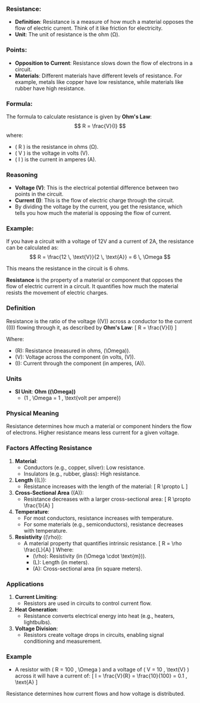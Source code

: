 ### Resistance:
- **Definition**: Resistance is a measure of how much a material opposes the flow of electric current. Think of it like friction for electricity.
- **Unit**: The unit of resistance is the ohm (Ω).

### Points:
- **Opposition to Current**: Resistance slows down the flow of electrons in a circuit.
- **Materials**: Different materials have different levels of resistance. For example, metals like copper have low resistance, while materials like rubber have high resistance.

### Formula:
The formula to calculate resistance is given by **Ohm's Law**:
$$
R = \frac{V}{I}
$$
where:
- \( R \) is the resistance in ohms (Ω).
- \( V \) is the voltage in volts (V).
- \( I \) is the current in amperes (A).

### Reasoning
- **Voltage (V)**: This is the electrical potential difference between two points in the circuit.
- **Current (I)**: This is the flow of electric charge through the circuit.
- By dividing the voltage by the current, you get the resistance, which tells you how much the material is opposing the flow of current.

### Example:
If you have a circuit with a voltage of 12V and a current of 2A, the resistance can be calculated as:
$$
R = \frac{12 \, \text{V}}{2 \, \text{A}} = 6 \, \Omega
$$

This means the resistance in the circuit is 6 ohms.

**Resistance** is the property of a material or component that opposes the flow of electric current in a circuit. It quantifies how much the material resists the movement of electric charges.

### **Definition**
Resistance is the ratio of the voltage (\(V\)) across a conductor to the current (\(I\)) flowing through it, as described by **Ohm's Law**:
\[
R = \frac{V}{I}
\]

Where:
- \(R\): Resistance (measured in ohms, \(\Omega\)).
- \(V\): Voltage across the component (in volts, \(V\)).
- \(I\): Current through the component (in amperes, \(A\)).

### **Units**
- **SI Unit**: **Ohm (\(\Omega\))**
  - \(1 \, \Omega = 1 \, \text{volt per ampere}\)

### **Physical Meaning**
Resistance determines how much a material or component hinders the flow of electrons. Higher resistance means less current for a given voltage.

### **Factors Affecting Resistance**
1. **Material**:
   - Conductors (e.g., copper, silver): Low resistance.
   - Insulators (e.g., rubber, glass): High resistance.
2. **Length** (\(L\)):
   - Resistance increases with the length of the material:
     \[
     R \propto L
     \]
3. **Cross-Sectional Area** (\(A\)):
   - Resistance decreases with a larger cross-sectional area:
     \[
     R \propto \frac{1}{A}
     \]
4. **Temperature**:
   - For most conductors, resistance increases with temperature.
   - For some materials (e.g., semiconductors), resistance decreases with temperature.
5. **Resistivity** (\(\rho\)):
   - A material property that quantifies intrinsic resistance.
     \[
     R = \rho \frac{L}{A}
     \]
     Where:
     - \(\rho\): Resistivity (in \(\Omega \cdot \text{m}\)).
     - \(L\): Length (in meters).
     - \(A\): Cross-sectional area (in square meters).

### **Applications**
1. **Current Limiting**:
   - Resistors are used in circuits to control current flow.
2. **Heat Generation**:
   - Resistance converts electrical energy into heat (e.g., heaters, lightbulbs).
3. **Voltage Division**:
   - Resistors create voltage drops in circuits, enabling signal conditioning and measurement.

### **Example**
- A resistor with \( R = 100 \, \Omega \) and a voltage of \( V = 10 \, \text{V} \) across it will have a current of:
  \[
  I = \frac{V}{R} = \frac{10}{100} = 0.1 \, \text{A}
  \]

Resistance determines how current flows and how voltage is distributed.
